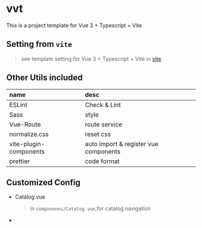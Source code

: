 # vvt

This is a project template for Vue 3 + Typescript + Vite
## Setting from `vite`
> see template setting for Vue 3 + Typescript + Vite in [vite](https://github.com/vitejs/vite/tree/main/packages/create-app/template-vue-ts)
## Other Utils included

| name | desc | 
| :---- | :---- |
| ESLint | Check & Lint |
| Sass | style |
| Vue-Route | route service |
| normalize.css | reset css |
| vite-plugin-components | auto import & register vue components |
| prettier | code format |

## Customized Config
 * Catalog.vue
    > in `componenes/Catalog.vue`,for catalog navigation
 * 

